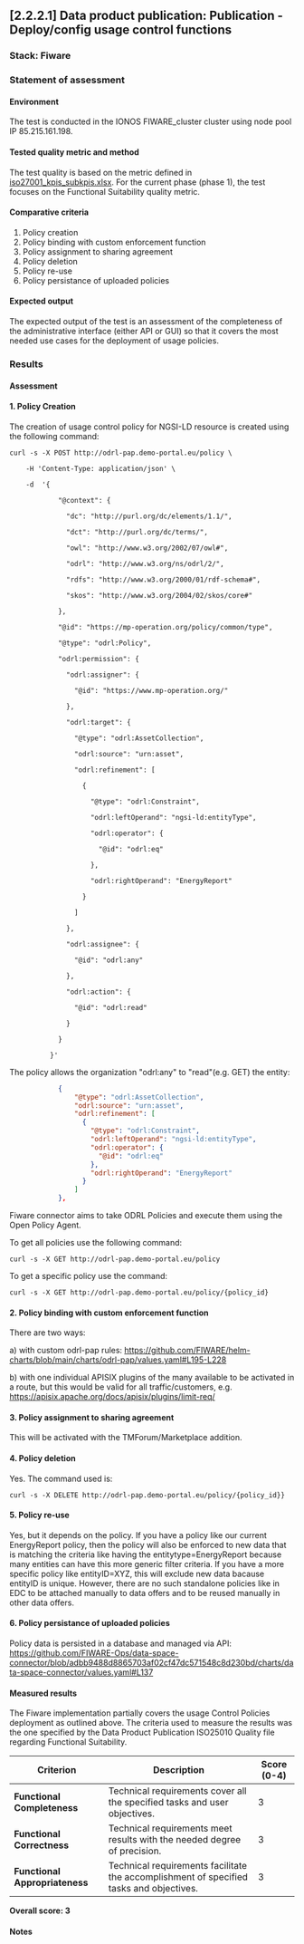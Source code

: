 ## [2.2.2.1] Data product publication: Publication - Deploy/config usage control functions
### Stack: Fiware

### Statement of assessment
#### Environment

The test is conducted in the IONOS FIWARE_cluster cluster using node pool IP 85.215.161.198.

#### Tested quality metric and method

The test quality is based on the metric defined in [iso27001_kpis_subkpis.xlsx](../../../../../design_decisions/background_info/iso27001_kpis_subkpis.xlsx). For the current phase (phase 1), the test focuses on the Functional Suitability quality metric.

#### Comparative criteria 

1. Policy creation
2. Policy binding with custom enforcement function
3. Policy assignment to sharing agreement
4. Policy deletion
5. Policy re-use 
6. Policy persistance of uploaded policies

#### Expected output

The expected output of the test is an assessment of the completeness of the administrative interface (either API or GUI) so that it covers the most needed use cases for the deployment of usage policies.

### Results
#### Assessment

#### 1. Policy Creation

The creation of usage control policy for NGSI-LD resource is created using the following command: 

```
curl -s -X POST http://odrl-pap.demo-portal.eu/policy \

    -H 'Content-Type: application/json' \

    -d  '{

            "@context": {

              "dc": "http://purl.org/dc/elements/1.1/",

              "dct": "http://purl.org/dc/terms/",

              "owl": "http://www.w3.org/2002/07/owl#",

              "odrl": "http://www.w3.org/ns/odrl/2/",

              "rdfs": "http://www.w3.org/2000/01/rdf-schema#",

              "skos": "http://www.w3.org/2004/02/skos/core#"

            },

            "@id": "https://mp-operation.org/policy/common/type",

            "@type": "odrl:Policy",

            "odrl:permission": {

              "odrl:assigner": {

                "@id": "https://www.mp-operation.org/"

              },

              "odrl:target": {

                "@type": "odrl:AssetCollection",

                "odrl:source": "urn:asset",

                "odrl:refinement": [

                  {

                    "@type": "odrl:Constraint",

                    "odrl:leftOperand": "ngsi-ld:entityType",

                    "odrl:operator": {

                      "@id": "odrl:eq"

                    },

                    "odrl:rightOperand": "EnergyReport"

                  }

                ]

              },

              "odrl:assignee": {

                "@id": "odrl:any"

              },

              "odrl:action": {

                "@id": "odrl:read"

              }

            }

          }'
```

The policy allows the organization "odrl:any" to "read"(e.g. GET) the entity:
```json
            {
                "@type": "odrl:AssetCollection",
                "odrl:source": "urn:asset",
                "odrl:refinement": [
                  {
                    "@type": "odrl:Constraint",
                    "odrl:leftOperand": "ngsi-ld:entityType",
                    "odrl:operator": {
                      "@id": "odrl:eq"
                    },
                    "odrl:rightOperand": "EnergyReport"
                  }
                ]
            },
```

Fiware connector aims to take ODRL Policies and execute them using the Open Policy Agent.


To get all policies use the following command:

    curl -s -X GET http://odrl-pap.demo-portal.eu/policy



To get a specific policy use the command:

    curl -s -X GET http://odrl-pap.demo-portal.eu/policy/{policy_id}

#### 2. Policy binding with custom enforcement function

There are two ways:

a) with custom odrl-pap rules: https://github.com/FIWARE/helm-charts/blob/main/charts/odrl-pap/values.yaml#L195-L228

b) with one individual APISIX plugins of the many available to be activated in a route, but this would be valid for all traffic/customers, e.g.  https://apisix.apache.org/docs/apisix/plugins/limit-req/

#### 3. Policy assignment to sharing agreement
This will be activated with the TMForum/Marketplace addition. 



#### 4. Policy deletion

Yes. The command used is: 

    curl -s -X DELETE http://odrl-pap.demo-portal.eu/policy/{policy_id}}


#### 5. Policy re-use
Yes, but it depends on the policy. If you have a policy like our current EnergyReport policy, then the policy will also be enforced to new data that is matching the criteria like having the entitytype=EnergyReport because many entities can have this more generic filter criteria. If you have a more specific policy like entityID=XYZ, this will exclude new data bacause entityID is unique. 
However, there are no such standalone policies like in EDC to be attached manually to data offers and to be reused manually in other data offers. 

#### 6. Policy persistance of uploaded policies
Policy data is persisted in a database and managed via API:
https://github.com/FIWARE-Ops/data-space-connector/blob/adbb9488d8865703af02cf47dc571548c8d230bd/charts/data-space-connector/values.yaml#L137

#### Measured results
The Fiware implementation partially covers the usage Control Policies deployment as outlined above. The criteria used to measure the results was the one specified by the Data Product Publication ISO25010 Quality file regarding Functional Suitability.

| **Criterion**                | **Description**                                                                                     | **Score (0-4)** |
|------------------------------|-----------------------------------------------------------------------------------------------------|-----------------|
| **Functional Completeness**   | Technical requirements cover all the specified tasks and user objectives.                          | 3               |
| **Functional Correctness**    | Technical requirements meet results with the needed degree of precision.                           | 3               |
| **Functional Appropriateness**| Technical requirements facilitate the accomplishment of specified tasks and objectives.            | 3               |


**Overall score: 3**
#### Notes
